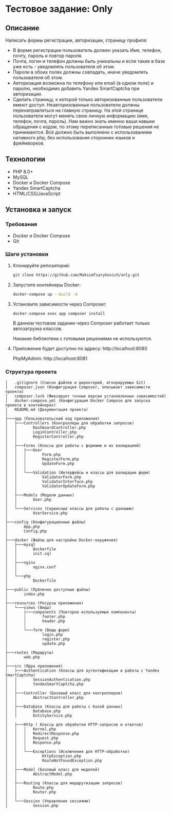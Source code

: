 # Тестовое задание: Only

## Описание

Написать формы регистрации, авторизации, страницу профиля:

- В форме регистрации пользователь должен указать Имя, телефон, почту, пароль и повтор пароля.
- Почта, логин и телефон должны быть уникальны и если такие в базе уже есть - уведомлять пользователя об этом.
- Пароли в обоих полях должны совпадать, иначе уведомлять пользователя об этом.
- Авторизация возможна по телефону или email (в одном поле) и паролю, необходимо добавить Yandex SmartCaptcha при
  авторизации.
- Сделать страницу, к которой только авторизованные пользователи имеют доступ. Неавторизованные пользователи должны
  перенаправляться на главную страницу. На этой странице пользователи могут менять свою личную информацию (имя, телефон,
  почта, пароль).
  Нам важно знать именно ваши навыки обращения с кодом, по этому переписанные готовые решения не принимаются. Всё должно
  быть выполнено с использованием нативного php, без использования сторонних языков и фреймворков.

## Технологии

- PHP 8.0+
- MySQL
- Docker и Docker Compose
- Yandex SmartCaptcha
- HTML/CSS/JavaScript


## Установка и запуск

### Требования

- Docker и Docker Compose
- Git

### Шаги установки

1. Клонируйте репозиторий:
   ```bash
   git clone https://github.com/MaksimTsarykovich/only.git
   ```
2. Запустите контейнеры Docker:
    ```bash
    docker-compose up --build -d
    ```
3. Установите зависимости через Composer:
    ```bash
    docker-compose exec app composer install
    ```
   В данном тестовом задании через Composer работает только автозагрузка классов.
   
   Никакие библиотеки с готовыми решениями не используются. 

5. Приложение будет доступно по адресу: http://localhost:8080

    PhpMyAdmin: http://localhost:8081

### Структура проекта
```
│   .gitignore (Список файлов и директорий, игнорируемых Git)
│   composer.json (Конфигурация Composer, описывает зависимости проекта)
│   composer.lock (Фиксирует точные версии установленных зависимостей)
│   docker-compose.yml (Конфигурация Docker Compose для запуска проекта в контейнерах)
│   README.md (Документация проекта)
│
├───app (Пользовательский код приложения)
│   ├───Controllers (Контроллеры для обработки запросов)
│   │       DashboardController.php
│   │       LoginController.php
│   │       RegisterController.php
│   │
│   ├───Forms (Классы для работы с формами и их валидацией)
│   │   ├───User
│   │   │       Form.php
│   │   │       RegisterForm.php
│   │   │       UpdateForm.php
│   │   │
│   │   └───Validation (Интерфейсы и классы для валидации форм)
│   │           ValidatorForm.php
│   │           ValidatorInterface.php
│   │           ValidatorUpdateForm.php
│   │
│   ├───Models (Модели данных)
│   │       User.php
│   │
│   └───Services (Сервисные классы для работы с данными)
│           UserService.php
│
├───config (Конфигурационные файлы)
│       App.php 
│       Config.php 
│
├───docker (Файлы для настройки Docker-окружения)
│   ├───mysql
│   │       Dockerfile
│   │       init.sql
│   │
│   ├───nginx
│   │       nginx.conf
│   │
│   └───php
│           Dockerfile
│
├───public (Публично доступные файлы)
│       index.php
│
├───resources (Ресурсы приложения)
│   └───views (Виды)
│       ├───components (Повторно используемые компоненты)
│       │       footer.php
│       │       header.php
│       │
│       └───form (Виды форм)
│               login.php
│               register.php
│               update.php
│
├───routes (Маршруты)
│       web.php
│
├───src (Ядро приложения)
│   ├───Authentication (Классы для аутентификации и работы с Yandex SmartCaptcha)
│   │       SessionAuthentication.php
│   │       YandexSmartCaptcha.php
│   │
│   ├───Controller (Базовый класс для контроллеров)
│   │       AbstractController.php
│   │
│   ├───Database (Классы для работы с базой данных)
│   │       Database.php
│   │       EntityService.php
│   
│   ├───Http ( Классы для обработки HTTP-запросов и ответов)
│   │   │   Kernel.php
│   │   │   RedirectResponse.php
│   │   │   Request.php
│   │   │   Response.php
│   │   │
│   │   └───Exceptions (Исключения для HTTP-обработки)
│   │           HttpException.php
│   │           RouteNotFoundException.php
│   │
│   ├───Model (Базовый класс для моделей)
│   │       AbstractModel.php
│   │
│   ├───Routing (Классы для маршрутизации запросов)
│   │       Route.php
│   │       Router.php
│   │
│   └───Session (Управление сессиями)
│           Session.php
```

